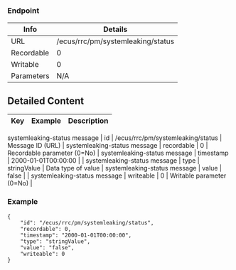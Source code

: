 # 



### Endpoint

| Info  | Details |
| ------------- | ------------- |
| URL   | /ecus/rrc/pm/systemleaking/status   |
| Recordable   | 0   |
| Writable   | 0   |
| Parameters  | N/A  |

## Detailed Content

|  Key  | Example | Description |
| ------------- | :------: | ------------- |
systemleaking-status message
|  id | /ecus/rrc/pm/systemleaking/status | Message ID (URL) |
systemleaking-status message
|  recordable | 0 | Recordable parameter (0=No) |
systemleaking-status message
|  timestamp | 2000-01-01T00:00:00 |  |
systemleaking-status message
|  type | stringValue | Data type of value |
systemleaking-status message
|  value | false |  |
systemleaking-status message
|  writeable | 0 | Writable parameter (0=No) |

### Example
```
{
    "id": "/ecus/rrc/pm/systemleaking/status",
    "recordable": 0,
    "timestamp": "2000-01-01T00:00:00",
    "type": "stringValue",
    "value": "false",
    "writeable": 0
}
```
